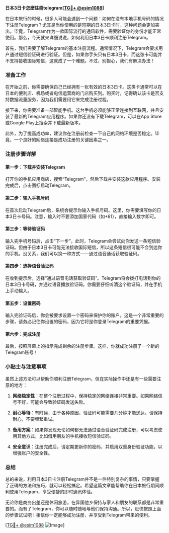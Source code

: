 **日本3日卡怎麽註冊telegram[[TG💪+ @esim1088](https://t.me/s/esim1088)]**

在日本旅行的时候，很多人可能会遇到一个问题：如何在没有本地手机号码的情况下注册Telegram？尤其是当你使用的是短期的日本3日卡时，这种问题会更加突出。毕竟，Telegram作为一款国际流行的通讯软件，需要验证你的身份才能正常使用。那么，今天就来详细说说，如何利用日本3日卡顺利注册Telegram。

首先，我们需要了解Telegram的基本注册流程。通常情况下，Telegram会要求用户通过短信验证码进行验证。但是，如果你手头只有日本3日卡，而这张卡可能并不支持接收国际短信，这就成了一个难题。不过，别担心，我们有解决办法！

### 准备工作

在开始之前，你需要确保自己已经拥有一张有效的日本3日卡。这类卡通常可以在日本的便利店、机场或者电信运营商的门店购买到。购买时，记得确认该卡是否支持数据流量服务，因为我们需要用它来完成注册过程。

接下来，你需要准备一部智能手机。这台手机必须能够正常连接到互联网，并且安装了最新的Telegram应用程序。如果你还没有下载Telegram，可以在App Store或Google Play上搜索并下载最新版本。

此外，为了提高成功率，建议你在注册前检查一下自己的网络环境是否稳定。毕竟，一个良好的网络连接是成功注册的关键因素之一。

### 注册步骤详解

#### 第一步：下载并安装Telegram

打开你的手机应用商店，搜索“Telegram”，然后下载并安装这款应用程序。安装完成后，点击图标启动Telegram。

#### 第二步：输入手机号码

在首次启动Telegram后，系统会提示你输入手机号码。这里，你需要填写你的日本3日卡号码。注意，输入时不要添加国家代码（如+81），直接输入数字即可。

#### 第三步：等待验证码

输入完手机号码后，点击“下一步”。此时，Telegram会尝试向你发送一条短信验证码。但由于日本3日卡可能无法接收国际短信，所以这条短信很可能不会到达你的手机。没关系，我们可以换一种方式——通过语音通话获取验证码。

#### 第四步：选择语音验证码

在收到提示后，选择“通过语音电话获取验证码”。Telegram将会拨打电话到你的日本3日卡号码，并通过语音播放验证码。你需要仔细听清这个验证码，并在手机上手动输入。

#### 第五步：设置密码

输入完验证码后，你会被要求设置一个密码来保护你的账户。这是一个非常重要的步骤，请务必记住你设置的密码，因为它将是你登录Telegram的重要凭据。

#### 第六步：完成注册

最后，按照屏幕上的指示完成剩余的注册步骤。这样，你就成功注册了一个新的Telegram账号！

### 小贴士与注意事项

虽然上述方法可以帮助你顺利注册Telegram，但在实际操作中还是有一些需要注意的地方：

1. **网络稳定性**：在整个注册过程中，保持稳定的网络连接非常重要。如果网络信号不好，可能会导致验证码发送失败。
   
2. **耐心等待**：有时候，由于各种原因，验证码可能需要几分钟才能送达。请保持耐心，不要频繁重试。

3. **备用方案**：如果你发现无论如何都无法通过语音验证码完成注册，可以考虑使用其他方式，比如借用朋友的手机接收短信验证码。

4. **安全意识**：注册完成后，请定期更新你的密码，并启用双重身份验证功能，以增强账户的安全性。

### 总结

总的来说，利用日本3日卡注册Telegram并不是一件特别复杂的事情，只要掌握了正确的方法和技巧，就可以轻松搞定。希望这篇文章能帮助你在日本旅行期间顺利使用Telegram，享受便捷的即时通讯体验。

无论你是商务出差还是休闲旅游，在异国他乡保持与家人和朋友的联系都是非常重要的。而有了Telegram，你可以随时随地与他们保持沟通。所以，赶快按照上面的步骤试试吧！相信你一定能够成功注册，并享受到Telegram带来的便利。

[[TG💪+ @esim1088](https://t.me/s/esim1088) ![Image](https://i.postimg.cc/4NQfJmqS/Snipaste-2025-05-13-00-14-12.png)]